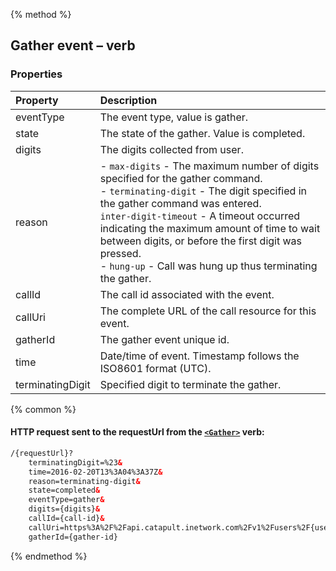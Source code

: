 {% method %}
##  Gather event – <Gather> verb

### Properties
| Property         | Description                                                                                                                                                                                                                                                                                                                                                                           |
|:-----------------|:--------------------------------------------------------------------------------------------------------------------------------------------------------------------------------------------------------------------------------------------------------------------------------------------------------------------------------------------------------------------------------------|
| eventType        | The event type, value is gather.                                                                                                                                                                                                                                                                                                                                                      |
| state            | The state of the gather. Value is completed.                                                                                                                                                                                                                                                                                                                                          |
| digits           | The digits collected from user.                                                                                                                                                                                                                                                                                                                                                       |
| reason           | - `max-digits` - The maximum number of digits specified for the gather command.<br>- `terminating-digit` - The digit specified in the gather command was entered.<br> `inter-digit-timeout` - A timeout occurred indicating the maximum amount of time to wait between digits, or before the first digit was pressed. <br>- `hung-up` - Call was hung up thus terminating the gather. |
| callId           | The call id associated with the event.                                                                                                                                                                                                                                                                                                                                                |
| callUri          | The complete URL of the call resource for this event.                                                                                                                                                                                                                                                                                                                                 |
| gatherId         | The gather event unique id.                                                                                                                                                                                                                                                                                                                                                           |
| time             | Date/time of event. Timestamp follows the ISO8601 format (UTC).                                                                                                                                                                                                                                                                                                                       |
| terminatingDigit | Specified digit to terminate the gather.                                                                                                                                                                                                                                                                                                                                              |

{% common %}
#### HTTP request sent to the requestUrl from the [`<Gather>`](../verbs/gather.md) verb:

```html
/{requestUrl}?
    terminatingDigit=%23&
    time=2016-02-20T13%3A04%3A37Z&
    reason=terminating-digit&
    state=completed&
    eventType=gather&
    digits={digits}&
    callId={call-id}&
    callUri=https%3A%2F%2Fapi.catapult.inetwork.com%2Fv1%2Fusers%2F{user-id}%2Fcalls%2F{call-id}&
    gatherId={gather-id}
```
{% endmethod %}
